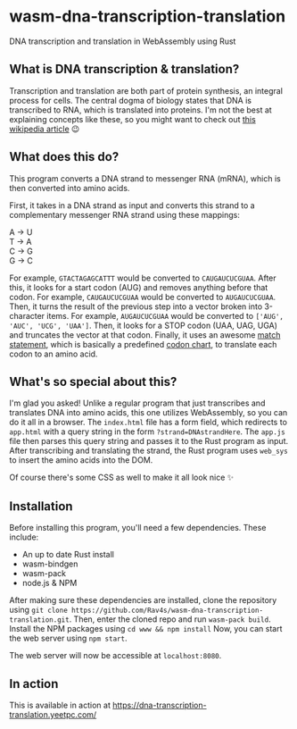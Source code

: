 # wasm-dna-transcription-translation
DNA transcription and translation in WebAssembly using Rust
## What is DNA transcription & translation?
Transcription and translation are both part of protein synthesis, an integral process for cells. The central dogma of biology states that DNA is transcribed to RNA, which is translated into proteins. I'm not the best at explaining concepts like these, so you might want to check out [this wikipedia article](https://en.wikipedia.org/wiki/Protein_biosynthesis) 😉
## What does this do?
This program converts a DNA strand to messenger RNA (mRNA), which is then converted into amino acids.

First, it takes in a DNA strand as input and converts this strand to a complementary messenger RNA strand using these mappings:

A &#8594; U  
T &#8594; A  
C &#8594; G  
G &#8594; C  

For example, `GTACTAGAGCATTT` would be converted to `CAUGAUCUCGUAA`. After this, it looks for a start codon (AUG) and removes anything before that codon. For example, `CAUGAUCUCGUAA` would be converted to `AUGAUCUCGUAA`. Then, it turns the result of the previous step into a vector broken into 3-character items. For example, `AUGAUCUCGUAA` would be converted to `['AUG', 'AUC', 'UCG', 'UAA']`. Then, it looks for a STOP codon (UAA, UAG, UGA) and truncates the vector at that codon. Finally, it uses an awesome [match statement](https://github.com/Rav4s/wasm-dna-transcription-translation/blob/main/src/lib.rs#L109), which is basically a predefined [codon chart](https://www.google.com/search?q=codon+chart&rlz=1C1CHBF_enUS912US912&tbm=isch&source=iu&ictx=1&fir=SVhfz4tRL5GzVM%252Cx4w9lB13r4FJ7M%252C_&vet=1&usg=AI4_-kSuwWL4sbNFjTZd3fkSLRoPujadRw&sa=X&ved=2ahUKEwi7verdq-7sAhVQSK0KHUXZAp8Q9QF6BAgBEFg&biw=1366&bih=625&safe=active&ssui=on#imgrc=SVhfz4tRL5GzVM), to translate each codon to an amino acid.

## What's so special about this?
I'm glad you asked! Unlike a regular program that just transcribes and translates DNA into amino acids, this one utilizes WebAssembly, so you can do it all in a browser. The `index.html` file has a form field, which redirects to `app.html` with a query string in the form `?strand=DNAstrandHere`. The `app.js` file then parses this query string and passes it to the Rust program as input. After transcribing and translating the strand, the Rust program uses `web_sys` to insert the amino acids into the DOM.

Of course there's some CSS as well to make it all look nice ✨

## Installation
Before installing this program, you'll need a few dependencies. These include:
- An up to date Rust install
- wasm-bindgen
- wasm-pack
- node.js & NPM

After making sure these dependencies are installed, clone the repository using `git clone https://github.com/Rav4s/wasm-dna-transcription-translation.git`. Then, enter the cloned repo and run `wasm-pack build`. Install the NPM packages using `cd www && npm install` Now, you can start the web server using `npm start`.

The web server will now be accessible at `localhost:8080`.

## In action
This is available in action at https://dna-transcription-translation.yeetpc.com/
